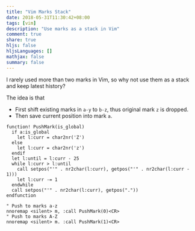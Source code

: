 ```yaml
---
title: "Vim Marks Stack"
date: 2018-05-31T11:30:42+08:00
tags: [vim]
description: "Use marks as a stack in Vim"
comment: true
share: true
hljs: false
hljsLanguages: []
mathjax: false
summary: false
---
```


I rarely used more than two marks in Vim, so why not use them as a stack and keep latest history?

The idea is that

- First shift existing marks in `a-y` to `b-z`, thus original mark `z` is dropped.
- Then save current position into mark `a`.

```
function! PushMark(is_global)
  if a:is_global
    let l:curr = char2nr('Z')
  else
    let l:curr = char2nr('z')
  endif
  let l:until = l:curr - 25
  while l:curr > l:until
    call setpos("'" . nr2char(l:curr), getpos("'" . nr2char(l:curr - 1)))
    let l:curr -= 1
  endwhile
  call setpos("'" . nr2char(l:curr), getpos("."))
endfunction

" Push to marks a-z
nnoremap <silent> m, :call PushMark(0)<CR>
" Push to marks A-Z
nnoremap <silent> m. :call PushMark(1)<CR>
```
